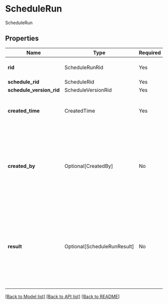 # ScheduleRun

ScheduleRun

## Properties
| Name | Type | Required | Description |
| ------------ | ------------- | ------------- | ------------- |
**rid** | ScheduleRunRid | Yes | The RID of a schedule run |
**schedule_rid** | ScheduleRid | Yes |  |
**schedule_version_rid** | ScheduleVersionRid | Yes |  |
**created_time** | CreatedTime | Yes | The time at which the schedule run was created. |
**created_by** | Optional[CreatedBy] | No | The Foundry user who manually invoked this schedule run. Automatic trigger runs have this field set to empty.  |
**result** | Optional[ScheduleRunResult] | No | The result of triggering the schedule. If empty, it means the service is still working on triggering the schedule.  |


[[Back to Model list]](../../../../README.md#models-v2-link) [[Back to API list]](../../../../README.md#apis-v2-link) [[Back to README]](../../../../README.md)
